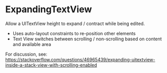 # ExpandingTextView

Allow a UITextView height to expand / contract while being edited.

 - Uses auto-layout constraints to re-position other elements
 - Text View switches between scrolling / non-scrolling based on content and available area
 
For discussion, see: https://stackoverflow.com/questions/46965439/expanding-uitextview-inside-a-stack-view-with-scrolling-enabled